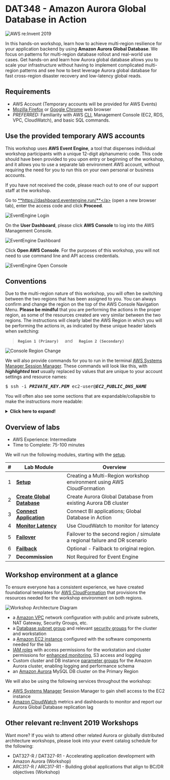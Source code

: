 # DAT348 - Amazon Aurora Global Database in Action

![AWS re:Invent 2019](/assets/images/reinvent19-topbanner.png)

In this hands-on workshop, learn how to achieve multi-region resilience for your application backend by using **Amazon Aurora Global Database**. We focus on patterns for multi-region database rollout and real-world use cases. Get hands-on and learn how Aurora global database allows you to scale your infrastructure without having to implement complicated multi-region patterns and see how to best leverage Aurora global database for fast cross-region disaster recovery and low-latency global reads.

## Requirements
* AWS Account (Temporary accounts will be provided for AWS Events)
* <a href="https://www.mozilla.org/firefox/" target="_blank">Mozilla Firefox</a> or <a href="https://www.google.com/chrome/" target="_blank">Google Chrome</a> web browser
* _PREFERRED:_ Familiarity with AWS <a href="https://aws.amazon.com/cli" target="_blank">CLI</a>, Management Console (EC2, RDS, VPC, CloudWatch), and basic SQL commands.

## Use the provided temporary AWS accounts

This workshop uses **AWS Event Engine**, a tool that dispenses individual workshop participants with a unique 12-digit alphanumeric code. This code should have been provided to you upon entry or beginning of the workshop, and it allows you to use a separate lab environment AWS account, without requiring the need for you to run this on your own personal or business accounts.

If you have not received the code, please reach out to one of our support staff at the workshop.

Go to <a href="https://dashboard.eventengine.run/" target="_blank">**https://dashboard.eventengine.run/**</a> (open a new browser tab), enter the access code and click **Proceed**.

<span class="image">![EventEngine Login](ee-login.png?raw=true)</span>

On the **User Dashboard**, please click **AWS Console** to log into the AWS Management Console.

<span class="image">![EventEngine Dashboard](ee-dashboard.png?raw=true)</span>

Click **Open AWS Console**. For the purposes of this workshop, you will not need to use command line and API access credentials.

<span class="image">![EventEngine Open Console](ee-open-console.png?raw=true)</span>

## Conventions

Due to the multi-region nature of this workshop, you will often be switching between the two regions that has been assigned to you. You can always confirm and change the region on the top of the AWS Console Navigation Menu. __Please be mindful__ that you are performing the actions in the proper region, as some of the resources created are very similar between the two regions. The instructions will clearly label the AWS Region in which you will be performing the actions in, as indicated by these unique header labels when switching:

> **`Region 1 (Primary)`**    &nbsp;&nbsp;&nbsp;&nbsp;and&nbsp;&nbsp;&nbsp;&nbsp;    **`Region 2 (Secondary)`**

<span class="image">![Console Region Change](region-change.png)</span>

We will also provide commands for you to run in the terminal <a href="https://aws.amazon.com/systems-manager/features/#Session_Manager" target="_blank">AWS Systems Manager Session Manager</a>. These commands will look like this, with <b><i>highlighted text</i></b> usually replaced by values that are unique to your account settings and resource names:

<pre>
$ ssh -i <b><i>PRIVATE_KEY.PEM</i></b> ec2-user@<b><i>EC2_PUBLIC_DNS_NAME</i></b>
</pre>

You will often also see some sections that are expandable/collapsible to make the instructions more readable:

<details>
<summary><b>Click here to expand!</b></summary>
Good job! You expanded for more details! Click again to hide/collapse.
</details>

## Overview of labs

* AWS Experience: Intermediate
* Time to Complete: 75-100 minutes

We will run the following modules, starting with the [setup](setup/index.md).

\# | Lab Module |  Overview
--- | --- | ---
1 | [**Setup**](setup/index.md) | Creating a Multi-Region workshop environment using AWS CloudFormation
2 | [**Create Global Database**](gdb/index.md) | Create Aurora Global Database from existing Aurora DB cluster
3 | [**Connect Application**](biapp/index.md) | Connect BI applications; Global Database in Action
4 | [**Monitor Latency**](cw/index.md) | Use CloudWatch to monitor for latency
5 | [**Failover**](failover/index.md) | Failover to the second region / simulate a regional failure and DR scenario
6 | [**Failback**](failback/index.md) | Optional - Failback to original region.
7 | **Decommission** | Not Required for Event Engine

## Workshop environment at a glance

To ensure everyone has a consistent experience, we have created foundational templates for <a href="https://aws.amazon.com/cloudformation/" target="_blank">AWS CloudFormation</a> that provisions the resources needed for the workshop environment on both regions.


![Workshop Architecture Diagram](summary-arch.png)

*	a <a href="https://docs.aws.amazon.com/vpc/latest/userguide/what-is-amazon-vpc.html" target="_blank">Amazon VPC</a> network configuration with public and private subnets, NAT Gateway, Security Groups, etc.
*	a <a href="https://docs.aws.amazon.com/AmazonRDS/latest/UserGuide/USER_VPC.WorkingWithRDSInstanceinaVPC.html#USER_VPC.Subnets" target="_blank">Database subnet group</a> and relevant <a href="https://docs.aws.amazon.com/vpc/latest/userguide/VPC_SecurityGroups.html" target="_blank">security groups</a> for the cluster and workstation
*	a <a href="https://docs.aws.amazon.com/AWSEC2/latest/UserGuide/Instances.html" target="_blank">Amazon EC2 instance</a> configured with the software components needed for the lab
*	<a href="https://docs.aws.amazon.com/IAM/latest/UserGuide/id_roles.html" target="_blank">IAM roles</a> with access permissions for the workstation and cluster permissions for <a href="https://docs.aws.amazon.com/AmazonRDS/latest/UserGuide/USER_Monitoring.OS.html" target="_blank">enhanced monitoring</a>, S3 access and logging
*	Custom cluster and DB instance <a href="https://docs.aws.amazon.com/AmazonRDS/latest/UserGuide/USER_WorkingWithParamGroups.html" target="_blank">parameter groups</a> for the Amazon Aurora cluster, enabling logging and performance schema
*	an <a href="https://docs.aws.amazon.com/AmazonRDS/latest/AuroraUserGuide/CHAP_AuroraOverview.html" target="_blank">Amazon Aurora</a> MySQL DB cluster on the Primary Region

We will also be using the following services throughout the workshop:

*   <a href="https://docs.aws.amazon.com/systems-manager/latest/userguide/what-is-systems-manager.html" target="_blank">AWS Systems Manager</a> Session Manager to gain shell access to the EC2 instance
*   <a href="https://docs.aws.amazon.com/systems-manager/latest/userguide/what-is-systems-manager.html" target="_blank">Amazon CloudWatch</a> metrics and dashboards to monitor and report our Aurora Global Database replication lag


## Other relevant re:Invent 2019 Workshops

Want more? If you wish to attend other related Aurora or globally distributed architecture workshops, please look into your event catalog schedule for the following:

* DAT327-R / DAT327-R1 - Accelerating application development with Amazon Aurora (Workshop)
* ARC317-R / ARC317-R1 - Building global applications that align to BC/DR objectives (Workshop)
